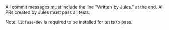 All commit messages must include the line "Written by Jules." at the end.
All PRs created by Jules must pass all tests.

Note: `libfuse-dev` is required to be installed for tests to pass.
